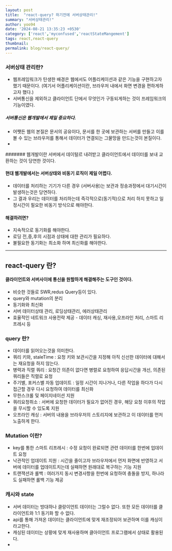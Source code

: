 ```yaml
---
layout: post
title:  "react-query? 하기전에 서버상태관리!"
summary: "서버상태관리!"
author: yoo94
date: '2024-08-21 13:35:23 +0530'
category: ['react','myconfused','reactStateMangement']
tags: react,react-query
thumbnail: 
permalink: blog/react-query/
---
```

### 서버상태 관리란?
- 웹프레임워크가 탄생한 배경은 웹에서도 어플리케이션과 같은 기능을 구현하고자 했기 때문이다. (여기서 어플리케이션이란, 브라우저 내에서
화면 변경을 편하게하고자 했다.)
- 서버통신을 제외하고 클라이언트 단에서 무엇인가 구동되게하는 것이 프레임워크의 기능이였다.


##### 서버통신은 웹개발에서 제일 중요하다.
- 어쨋든 웹의 본질은 문서의 공유이다, 문서를 한 곳에 보관하는 서버를 만들고 이를 볼 수 있는 브라우저를 통해서 데이터가 연결되는 
그물망을 만드는것이 본질이다.
- 
####### 웹개발이란 서버에서 데이털르 내려받고 클라이언트에서 데이터를 보내 교환하는 것이 당연한 것이다.


#### 현대 웹개발에서는 서버상태와 비동기 로직이 제일 어렵다.
- 데이터를 처리하는 기기가 다른 경우 (서버사용)는 보관과 정송과정에서 대기시간이 발생하는것은 당연하다.
- 그 결과 우리는 데이터를 처리하는데 즉각적으로(동기적)으로 처리 하지 못하고 일정시간이 필요한 비동기 방식으로 해야한다.

#### 해결하려면?
- 지속적으로 동기화를 해야한다.
- 로딩 전,중,후의 시점과 상태에 대한 관리가 필요하다.
- 불필요한 동기화는 최소화 하며 최신화를 해야한다.

---

## react-query 란?

#### 클라이언트와 서버사이에 통신을 원할하게 해결해주는 도구인 것이다.
- 비슷한 것들로 SWR,redus Query등이 있다.
- query와 mutation의 분리
- 동기화와 최신화
- 서버 데이터상태 관리, 로딩상태관리, 에러상태관리
- 효율적인 네트워크 사용전략 제공 - 데이터 캐싱, 재사용,오프라인 처리, 스마트 리프레시 등

### query 란?
- 데이터를 읽어오는것을 의미한다.
- 쿼리 키와, staleTime : 요청 키와 보관시간을 지정해 아직 신선한 데이터에 대해서는 재요청을 하지 않는다.
- 병력과 직렬 쿼리 : 요청간 의존이 없다면 병렬로 요청하여 응답시간을 개선, 의존된 쿼리들은 직렬로 요청
- 주기별, 포커스별 자동 업데이트 : 일정 시간이 지나거나, 다른 작업을 하다가 다시 접근할 경우 다시 요청하여 데이터를 최신화
- 무한스크롤 및 페이지네이션 지원
- 쿼리요청취소 : 서버에 요청한 데이터가 필요가 없어진 경우, 해당 요청 이후의 작업을 무시할 수 있도록 지원
- 오프라인 캐싱 : 서버의 내용을 브라우저의 스토리지에 보관하고 이 데이터를 먼저 노출하게 한다.

### Mutation 이란?
- key를 통한 스마트 리프레시 : 수정 요청이 완료되면 관련 데이터를 한번에 업데이트 요청
- 낙관적인 업데이트 지원 : 시간을 줄이고자 브라우저에서 먼저 화면에 반영하고 서버에 데이터를 업데이트치는데 실패하면 원래대로 복구하는 기능 지원
- 트랜잭션과 롤백 : 여러가지 동시 변경사항을 한번에 요청하여 충돌을 방지, 하나라도 실패하면 롤백 기능 제공

### 캐시와 state
- 서버 데이터는 방대하나 클랑이언트 데이터는 그럴수 없다. 또한 모든 데이터를 클라이언트와 1:1 동기화 할 수 없다.
- api를 통해 가져온 데이터는 클라이언트에 맞게 재조정되어 보관하며 이를 캐싱이라고한다.
- 캐싱된 데이터는 상황에 맞게 재사용하며 클아이언트 프로그램에서 상태로 활용된다.
- 
